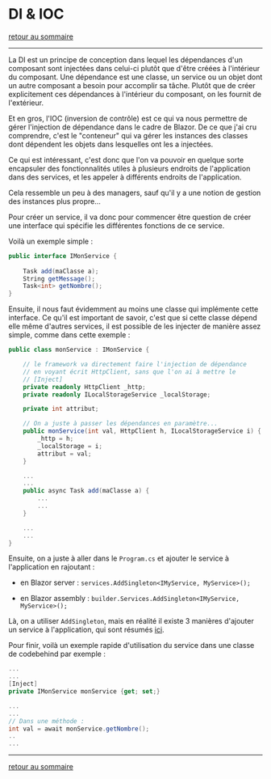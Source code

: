 # DI & IOC

[retour au sommaire](./sommaire.md)

---

La DI est un principe de conception dans lequel les dépendances d'un composant sont injectées dans celui-ci plutôt que d'être créées à l'intérieur du composant. Une dépendance est une classe, un service ou un objet dont un autre composant a besoin pour accomplir sa tâche. Plutôt que de créer explicitement ces dépendances à l'intérieur du composant, on les fournit de l'extérieur.

Et en gros, l'IOC (inversion de contrôle) est ce qui va nous permettre de gérer l'injection de dépendance dans le cadre de Blazor.
De ce que j'ai cru comprendre, c'est le "conteneur" qui va gérer les instances des classes dont dépendent les objets dans lesquelles ont les a injectées.

Ce qui est intéressant, c'est donc que l'on va pouvoir en quelque sorte encapsuler des fonctionnalités utiles à plusieurs endroits de l'application dans des services, et les appeler à différents endroits de l'application.

Cela ressemble un peu à des managers, sauf qu'il y a une notion de gestion des instances plus propre...

Pour créer un service, il va donc pour commencer être question de créer une interface qui spécifie les différentes fonctions de ce service. 

Voilà un exemple simple :

```c#
public interface IMonService {
    
    Task add(maClasse a);
    String getMessage();
    Task<int> getNombre();
}
```

Ensuite, il nous faut évidemment au moins une classe qui implémente cette interface.
Ce qu'il est important de savoir, c'est que si cette classe dépend elle même d'autres services, il est possible de les injecter de manière assez simple, comme dans cette exemple :

```c#
public class monService : IMonService {

    // le framework va directement faire l'injection de dépendance
    // en voyant écrit HttpClient, sans que l'on ai à mettre le 
    // [Inject]
    private readonly HttpClient _http;
    private readonly ILocalStorageService _localStorage;

    private int attribut;

    // On a juste à passer les dépendances en paramètre...
    public monService(int val, HttpClient h, ILocalStorageService i) {
        _http = h;
        _localStorage = i;
        attribut = val;
    }

    ...
    ...
    public async Task add(maClasse a) {
        ...
        ...
    }

    ...
    ...
}
```

Ensuite, on a juste à aller dans le `Program.cs` et ajouter le service à l'application en rajoutant : 

* en Blazor server : `services.AddSingleton<IMyService, MyService>();`

* en Blazor assembly : `builder.Services.AddSingleton<IMyService, MyService>();`

Là, on a utiliser `AddSingleton`, mais en réalité il existe 3 manières d'ajouter un service à l'application, qui sont résumés [ici](./notesSupplementaires/ajouterService.md).

Pour finir, voilà un exemple rapide d'utilisation du service dans une classe de codebehind par exemple :

```c#
...
...
[Inject]
private IMonService monService {get; set;}

...
...
// Dans une méthode :
int val = await monService.getNombre();
..
...
```

---

[retour au sommaire](./sommaire.md)